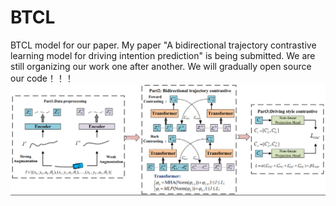 # BTCL
BTCL model for our paper.
My paper "A bidirectional trajectory contrastive learning model for driving intention prediction" is being submitted.
We are still organizing our work one after another. We will gradually open source our code！！！
![image](https://github.com/HUXIAOWANG513/BTCL/blob/main/model.png)
